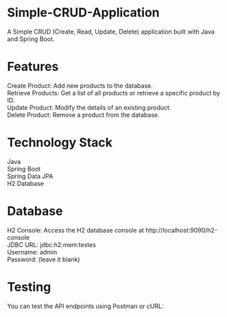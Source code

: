 # Simple-CRUD-Application
A Simple CRUD (Create, Read, Update, Delete) application built with Java and Spring Boot.

# Features
Create Product: Add new products to the database.  
Retrieve Products: Get a list of all products or retrieve a specific product by ID.  
Update Product: Modify the details of an existing product.  
Delete Product: Remove a product from the database.  

# Technology Stack
Java  
Spring Boot   
Spring Data JPA  
H2 Database  

# Database
H2 Console: Access the H2 database console at http://localhost:9090/h2-console   
JDBC URL: jdbc:h2:mem:testes  
Username: admin  
Password: (leave it blank)  

# Testing
You can test the API endpoints using Postman or cURL:

